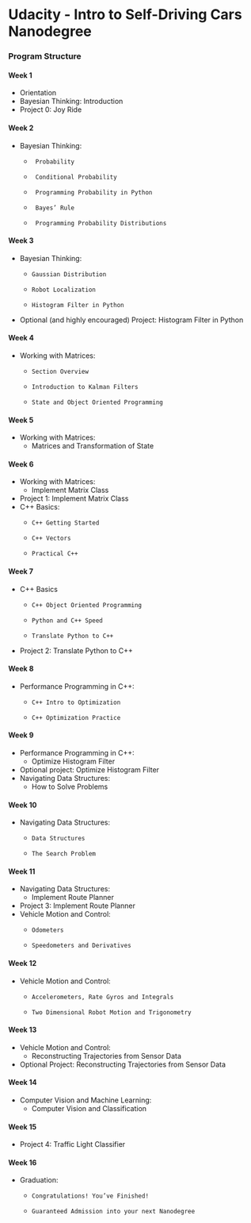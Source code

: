 # Udacity - Intro to Self-Driving Cars Nanodegree

### Program Structure ###

#### Week 1 ####
- Orientation
- Bayesian Thinking: Introduction
- Project 0: Joy Ride 

#### Week 2 ####
- Bayesian Thinking:
	-      Probability
	-      Conditional Probability
	-      Programming Probability in Python
	-      Bayes’ Rule
	-      Programming Probability Distributions

#### Week 3 ####
- Bayesian Thinking:
	-     Gaussian Distribution
	-     Robot Localization
	-     Histogram Filter in Python
- Optional (and highly encouraged) Project: Histogram Filter in Python

#### Week 4 ####
- Working with Matrices:
	-     Section Overview
	-     Introduction to Kalman Filters
	-     State and Object Oriented Programming

#### Week 5 ####
- Working with Matrices:
	- Matrices and Transformation of State

#### Week 6 ####
- Working with Matrices:
	- Implement Matrix Class
- Project 1: Implement Matrix Class
- C++ Basics:
	-     C++ Getting Started
	-     C++ Vectors
	-     Practical C++

#### Week 7 ####
- C++ Basics
	-     C++ Object Oriented Programming
	-     Python and C++ Speed
	-     Translate Python to C++
- Project 2: Translate Python to C++

#### Week 8 ####
- Performance Programming in C++:
	-     C++ Intro to Optimization
	-     C++ Optimization Practice

#### Week 9 ####
- Performance Programming in C++:
	- Optimize Histogram Filter
- Optional project: Optimize Histogram Filter
- Navigating Data Structures:
    - How to Solve Problems

#### Week 10 ####
- Navigating Data Structures:
	-     Data Structures
	-     The Search Problem

#### Week 11 ####
- Navigating Data Structures:
	- Implement Route Planner
- Project 3: Implement Route Planner
- Vehicle Motion and Control:
	-     Odometers
	-     Speedometers and Derivatives

#### Week 12 ####
- Vehicle Motion and Control:
	-     Accelerometers, Rate Gyros and Integrals
	-     Two Dimensional Robot Motion and Trigonometry

#### Week 13 ####
- Vehicle Motion and Control:
	- Reconstructing Trajectories from Sensor Data
- Optional Project: Reconstructing Trajectories from Sensor Data

#### Week 14 ####
- Computer Vision and Machine Learning:
	- Computer Vision and Classification

#### Week 15  ####
- Project 4: Traffic Light Classifier

#### Week 16 ####
- Graduation:
	-     Congratulations! You’ve Finished!
	-     Guaranteed Admission into your next Nanodegree
